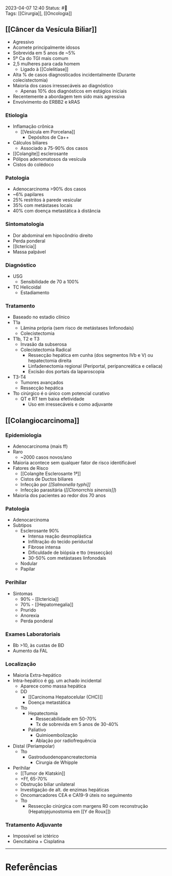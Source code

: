 2023-04-07 12:40
Status: #🌱   
Tags: [[Cirurgia]], [[Oncologia]]
<br/>
## [[Câncer da Vesícula Biliar]]
- Agressivo
- Acomete principalmente idosos
- Sobrevida em 5 anos de ~5%
- 5º Ca do TGI mais comum
- 2,5 mulheres para cada homem
	- Ligado à [[Colelitíase]]
- Alta % de casos diagnosticados incidentalmente (Durante colecistectomia)
- Maioria dos casos irressecáveis ao diagnóstico
	- Apenas 10% dos diagnósticos em estágios iniciais
- Recentemente a abordagem tem sido mais agressiva
- Envolvimento do ERBB2 e kRAS
### Etiologia
- Inflamação crônica
	- [[Vesícula em Porcelana]] 
		- Depósitos de Ca++
- Cálculos biliares
	- Associado a 75-90% dos casos
- [[Colangite]] esclerosante
- Pólipos adenomatosos da vesícula
- Cistos do colédoco
### Patologia
- Adenocarcinoma >90% dos casos
- ~6% papilares
- 25% restritos à parede vesicular
- 35% com metástases locais
- 40% com doença metastática à distância
### Sintomatologia
- Dor abdominal em hipocôndrio direito
- Perda ponderal
- [[Icterícia]]
- Massa palpável
### Diagnóstico
- USG
	- Sensibilidade de 70 a 100%
- TC Helicoidal
	- Estadiamento
### Tratamento
- Baseado no estadio clínico
- T1a
	- Lâmina própria (sem risco de metástases linfonodais)
	- Colecistectomia
- T1b, T2 e T3
	- Invasão da subserosa
	- Colecistectomia Radical
		- Ressecção hepática em cunha (dos segmentos IVb e V) ou hepatectomia direita
		- Linfadenectomia regional (Periportal, peripancreática e celíaca)
		- Excisão dos portais da laparoscopia
- T3-T4
	- Tumores avançados
	- Ressecção hepática
- Tto cirúrgico é o único com potencial curativo
	- QT e RT tem baixa efetividade
		- Uso em irressecáveis e como adjuvante
## [[Colangiocarcinoma]]
### Epidemiologia
- Adenocarcinoma (mais ff)
- Raro
	- ~2000 casos novos/ano
- Maioria acontece sem qualquer fator de risco identificável
- Fatores de Risco
	- [[Colangite Esclerosante 1ª]]
	- Cistos de Ductos biliares
	- Infecção por _[[Salmonella typhi]]_
	- Infecção parasitária (_[[Clonorrchis sinensis]]_)
- Maioria dos pacientes ao redor dos 70 anos
### Patologia
- Adenocarcinoma
- Subtipos
	- Esclerosante 90%
		- Intensa reação desmoplástica
		- Infiltração do tecido periductal
		- Fibrose intensa
		- Dificuldade de biópsia e tto (ressecção)
		- 30-50% com metástases linfonodais
	- Nodular
	- Papilar
### Perihilar
- Sintomas
	- 90% - [[Icterícia]]
	- 70% - [[Hepatomegalia]]
	- Prurido
	- Anorexia
	- Perda ponderal
### Exames Laboratoriais
- Bb >10, às custas de BD
- Aumento da FAL
### Localização
- Maioria Extra-hepático
- Intra-hepático é gg. um achado incidental
	- Aparece como massa hepática
	- DD
		- [[Carcinoma Hepatocelular (CHC)]]
		- Doença metastática
	- Tto
		- Hepatectomia
			- Ressecabilidade em 50-70%
			- Tx de sobrevida em 5 anos de 30-40%
		- Paliativo
			- Quimioembolização
			- Ablação por radiofrequência
- Distal (Periampolar)
	- Tto
		- Gastroduodenopancreatectomia
			- Cirurgia de Whipple
- Perihilar
	- [[Tumor de Klatskin]]
	- +Ff, 65-70%
	- Obstrução biliar unilateral
	- Investigação de alt. de enzimas hepáticas
	- Oncomarcadores CEA e CA19-9 úteis no seguimento
	- Tto
		- Ressecção cirúrgica com margens R0 com reconstrução (Hepatojejunostomia em [[Y de Roux]])
### Tratamento Adjuvante
- Impossível se ictérico
- Gencitabina + Cisplatina
____
# Referências

